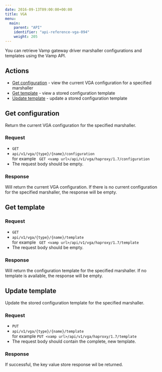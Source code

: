 ```yaml
---
date: 2016-09-13T09:00:00+00:00
title: VGA
menu:
  main:
    parent: "API"
    identifier: "api-reference-vga-094"
    weight: 205
---
```


You can retrieve Vamp gateway driver marshaller configurations and templates using the Vamp API.

## Actions

* [Get configuration](/documentation/api/v0.9.4/api-vga/#get-configuration) - view the current VGA configuration for a specified marshaller
* [Get template](/documentation/api/v0.9.4/api-vga/#get-template) - view a stored configuration template
* [Update template](/documentation/api/v0.9.4/api-vga/#update-template) - update a stored configuration template


## Get configuration
Return the current VGA configuration for the specified marshaller. 

### Request

* `GET`
* `api/v1/vga/{type}/{name}/configuration`  
  for example ` GET <vamp url>/api/v1/vga/haproxy/1.7/configuration`
* The request body should be empty.

### Response
Will return the current VGA configuration. If there is no current configuration for the specified marshaller, the response will be empty.


## Get template

### Request

* `GET`
* `api/v1/vga/{type}/{name}/template`  
  for example ` GET <vamp url>/api/v1/vga/haproxy/1.7/template`
* The request body should be empty.

### Response
Will return the configuration template for the specified marshaller. If no template is available, the response will be empty.

## Update template
Update the stored configuration template for the specified marshaller.

### Request

* `PUT`
* `api/v1/vga/{type}/{name}/template`  
  for example `PUT <vamp url>/api/v1/vga/haproxy/1.7/template`
* The request body should contain the complete, new template. 

### Response
If successful, the key value store response wil be returned. 



